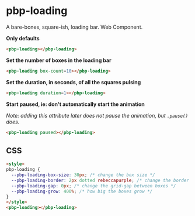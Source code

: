# pbp-loading

A bare-bones, square-ish, loading bar.  Web Component.

**Only defaults**

```html
<pbp-loading></pbp-loading>
```

**Set the number of boxes in the loading bar**

```html
<pbp-loading box-count=10></pbp-loading>
```

**Set the duration, in seconds, of all the squares pulsing**

```html
<pbp-loading duration=1></pbp-loading>
```

**Start paused, ie: don't automatically start the animation**

_Note: adding this attribute later does not pause the animation, but `.pause()` does._

```html
<pbp-loading paused></pbp-loading>
```

## CSS

```html
<style>
pbp-loading {
  --pbp-loading-box-size: 30px; /* change the box size */
  --pbp-loading-border: 2px dotted rebeccapurple; /* change the border on the boxes */
  --pbp-loading-gap: 0px; /* change the grid-gap between boxes */
  --pbp-loading-grow: 400%; /* how big the boxes grow */
}
</style>
<pbp-loading></pbp-loading>
```

